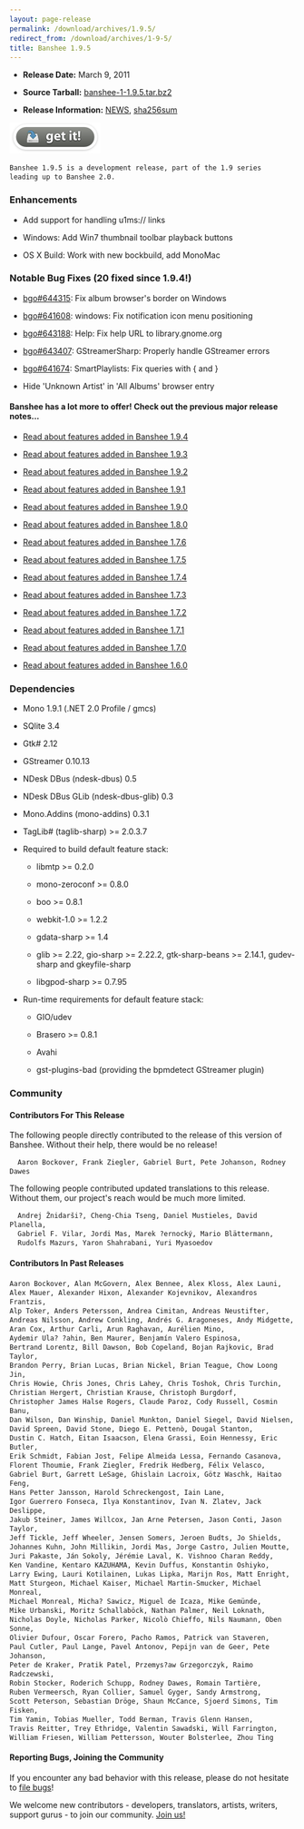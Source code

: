 ```yaml
---
layout: page-release
permalink: /download/archives/1.9.5/
redirect_from: /download/archives/1-9-5/
title: Banshee 1.9.5
---
```



	
  * **Release Date:** March 9, 2011

	
  * **Source Tarball:** [banshee-1-1.9.5.tar.bz2](http://download.banshee-project.org/banshee/unstable/1.9.5/banshee-1-1.9.5.tar.bz2)

	
  * **Release Information:**
[NEWS](http://download.banshee-project.org/banshee/unstable/1.9.5/banshee-1-1.9.5.news),
[sha256sum](http://download.banshee-project.org/banshee/unstable/1.9.5/banshee-1-1.9.5.sha256sum)




[![Download Now](/images/download-button.png)](/download)






    Banshee 1.9.5 is a development release, part of the 1.9 series
    leading up to Banshee 2.0.







### Enhancements





    

      
  * Add support for handling u1ms:// links
      
  * Windows: Add Win7 thumbnail toolbar playback buttons
      
  * OS X Build: Work with new bockbuild, add MonoMac

    




### Notable Bug Fixes (20 fixed since 1.9.4!)





    
      
  * [bgo#644315](http://bugzilla.gnome.org/show_bug.cgi?id=644315): Fix album browser's border on Windows
      
  * [bgo#641608](http://bugzilla.gnome.org/show_bug.cgi?id=641608): windows: Fix notification icon menu positioning
      
  * [bgo#643188](http://bugzilla.gnome.org/show_bug.cgi?id=643188): Help: Fix help URL to library.gnome.org
      
  * [bgo#643407](http://bugzilla.gnome.org/show_bug.cgi?id=643407): GStreamerSharp: Properly handle GStreamer errors
      
  * [bgo#641674](http://bugzilla.gnome.org/show_bug.cgi?id=641674): SmartPlaylists: Fix queries with { and }
      
  * Hide 'Unknown Artist' in 'All Albums' browser entry






#### Banshee has a lot more to offer! Check out the previous major release notes...





	
  * [Read about features added in Banshee 1.9.4](/download/archives/1.9.4)

	
  * [Read about features added in Banshee 1.9.3](/download/archives/1.9.3)

	
  * [Read about features added in Banshee 1.9.2](/download/archives/1.9.2)

	
  * [Read about features added in Banshee 1.9.1](/download/archives/1.9.1)

	
  * [Read about features added in Banshee 1.9.0](/download/archives/1.9.0)

	
  * [Read about features added in Banshee 1.8.0](/download/archives/1.8.0)

	
  * [Read about features added in Banshee 1.7.6](/download/archives/1.7.6)

	
  * [Read about features added in Banshee 1.7.5](/download/archives/1.7.5)

	
  * [Read about features added in Banshee 1.7.4](/download/archives/1.7.4)

	
  * [Read about features added in Banshee 1.7.3](/download/archives/1.7.3)

	
  * [Read about features added in Banshee 1.7.2](/download/archives/1.7.2)

	
  * [Read about features added in Banshee 1.7.1](/download/archives/1.7.1)

	
  * [Read about features added in Banshee 1.7.0](/download/archives/1.7.0)

	
  * [Read about features added in Banshee 1.6.0](/download/archives/1.6.0)




### Dependencies





	
  * Mono 1.9.1 (.NET 2.0 Profile / gmcs)

	
  * SQlite 3.4

	
  * Gtk# 2.12

	
  * GStreamer 0.10.13

	
  * NDesk DBus (ndesk-dbus) 0.5

	
  * NDesk DBus GLib (ndesk-dbus-glib) 0.3

	
  * Mono.Addins (mono-addins) 0.3.1

	
  * TagLib# (taglib-sharp) >= 2.0.3.7

	
  * Required to build default feature stack:

	
    * libmtp >= 0.2.0

	
    * mono-zeroconf >= 0.8.0

	
    * boo >= 0.8.1

    
    * webkit-1.0 >= 1.2.2

    
    * gdata-sharp >= 1.4

    
    * glib >= 2.22, gio-sharp >= 2.22.2, gtk-sharp-beans >= 2.14.1, gudev-sharp and gkeyfile-sharp

    
    * libgpod-sharp >= 0.7.95




	
  * Run-time requirements for default feature stack:

	
    * GIO/udev

    
    * Brasero >= 0.8.1

	
    * Avahi

    
    * gst-plugins-bad (providing the bpmdetect GStreamer plugin)







### Community





#### Contributors For This Release


The following people directly contributed to the release of this version of Banshee. Without their help, there would be no release!


> 
    

      Aaron Bockover, Frank Ziegler, Gabriel Burt, Pete Johanson, Rodney Dawes

    



The following people contributed updated translations to this release.    Without them, our project's reach would be much more limited.


> 
    

      Andrej Žnidarši?, Cheng-Chia Tseng, Daniel Mustieles, David Planella,
      Gabriel F. Vilar, Jordi Mas, Marek ?ernocký, Mario Blättermann,
      Rudolfs Mazurs, Yaron Shahrabani, Yuri Myasoedov







#### Contributors In Past Releases




> 
    
    Aaron Bockover, Alan McGovern, Alex Bennee, Alex Kloss, Alex Launi,
    Alex Mauer, Alexander Hixon, Alexander Kojevnikov, Alexandros Frantzis,
    Alp Toker, Anders Petersson, Andrea Cimitan, Andreas Neustifter,
    Andreas Nilsson, Andrew Conkling, Andrés G. Aragoneses, Andy Midgette,
    Aran Cox, Arthur Carli, Arun Raghavan, Aurélien Mino,
    Aydemir Ula? ?ahin, Ben Maurer, Benjamín Valero Espinosa,
    Bertrand Lorentz, Bill Dawson, Bob Copeland, Bojan Rajkovic, Brad Taylor,
    Brandon Perry, Brian Lucas, Brian Nickel, Brian Teague, Chow Loong Jin,
    Chris Howie, Chris Jones, Chris Lahey, Chris Toshok, Chris Turchin,
    Christian Hergert, Christian Krause, Christoph Burgdorf,
    Christopher James Halse Rogers, Claude Paroz, Cody Russell, Cosmin Banu,
    Dan Wilson, Dan Winship, Daniel Munkton, Daniel Siegel, David Nielsen,
    David Spreen, David Stone, Diego E. Pettenò, Dougal Stanton,
    Dustin C. Hatch, Eitan Isaacson, Elena Grassi, Eoin Hennessy, Eric Butler,
    Erik Schmidt, Fabian Jost, Felipe Almeida Lessa, Fernando Casanova,
    Florent Thoumie, Frank Ziegler, Fredrik Hedberg, Félix Velasco,
    Gabriel Burt, Garrett LeSage, Ghislain Lacroix, Götz Waschk, Haitao Feng,
    Hans Petter Jansson, Harold Schreckengost, Iain Lane,
    Igor Guerrero Fonseca, Ilya Konstantinov, Ivan N. Zlatev, Jack Deslippe,
    Jakub Steiner, James Willcox, Jan Arne Petersen, Jason Conti, Jason Taylor,
    Jeff Tickle, Jeff Wheeler, Jensen Somers, Jeroen Budts, Jo Shields,
    Johannes Kuhn, John Millikin, Jordi Mas, Jorge Castro, Julien Moutte,
    Juri Pakaste, Ján Sokoly, Jérémie Laval, K. Vishnoo Charan Reddy,
    Ken Vandine, Kentaro KAZUHAMA, Kevin Duffus, Konstantin Oshiyko,
    Larry Ewing, Lauri Kotilainen, Lukas Lipka, Marijn Ros, Matt Enright,
    Matt Sturgeon, Michael Kaiser, Michael Martin-Smucker, Michael Monreal,
    Michael Monreal, Micha? Sawicz, Miguel de Icaza, Mike Gemünde,
    Mike Urbanski, Moritz Schallaböck, Nathan Palmer, Neil Loknath,
    Nicholas Doyle, Nicholas Parker, Nicolò Chieffo, Nils Naumann, Oben Sonne,
    Olivier Dufour, Oscar Forero, Pacho Ramos, Patrick van Staveren,
    Paul Cutler, Paul Lange, Pavel Antonov, Pepijn van de Geer, Pete Johanson,
    Peter de Kraker, Pratik Patel, Przemys?aw Grzegorczyk, Raimo Radczewski,
    Robin Stocker, Roderich Schupp, Rodney Dawes, Romain Tartière,
    Ruben Vermeersch, Ryan Collier, Samuel Gyger, Sandy Armstrong,
    Scott Peterson, Sebastian Dröge, Shaun McCance, Sjoerd Simons, Tim Fisken,
    Tim Yamin, Tobias Mueller, Todd Berman, Travis Glenn Hansen,
    Travis Reitter, Trey Ethridge, Valentin Sawadski, Will Farrington,
    William Friesen, William Pettersson, Wouter Bolsterlee, Zhou Ting






#### Reporting Bugs, Joining the Community


If you encounter any bad behavior with this release, please do not hesitate to [file bugs](/contribute/file-bugs/)!

We welcome new contributors - developers, translators, artists, writers, support gurus - to join our community.  [Join us!](/contribute)
